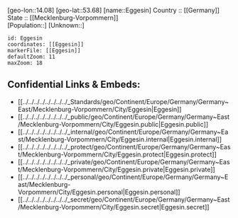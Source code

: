 ﻿---
location: [53.68,14.08] 
mapzoom: [7,12] 
mapmarker: city 
type: City
tags:
- geo/City


SpocWebEntityId: 29984
isDeleted: false
confidential: public

---
[geo-lon::14.08] 
[geo-lat::53.68] 
[name::Eggesin] 
Country :: [[Germany]]  
State :: [[Mecklenburg-Vorpommern]]  
[Population::] 
[Unknown::] 


```leaflet
id: Eggesin
coordinates: [[Eggesin]] 
markerFile: [[Eggesin]] 
defaultZoom: 11 
maxZoom: 18
```


## Confidential Links & Embeds: 
- [[../../../../../../../../_Standards/geo/Continent/Europe/Germany/Germany~East/Mecklenburg-Vorpommern/City/Eggesin|Eggesin]] 
- [[../../../../../../../../_public/geo/Continent/Europe/Germany/Germany~East/Mecklenburg-Vorpommern/City/Eggesin.public|Eggesin.public]] 
- [[../../../../../../../../_internal/geo/Continent/Europe/Germany/Germany~East/Mecklenburg-Vorpommern/City/Eggesin.internal|Eggesin.internal]] 
- [[../../../../../../../../_protect/geo/Continent/Europe/Germany/Germany~East/Mecklenburg-Vorpommern/City/Eggesin.protect|Eggesin.protect]] 
- [[../../../../../../../../_private/geo/Continent/Europe/Germany/Germany~East/Mecklenburg-Vorpommern/City/Eggesin.private|Eggesin.private]] 
- [[../../../../../../../../_personal/geo/Continent/Europe/Germany/Germany~East/Mecklenburg-Vorpommern/City/Eggesin.personal|Eggesin.personal]] 
- [[../../../../../../../../_secret/geo/Continent/Europe/Germany/Germany~East/Mecklenburg-Vorpommern/City/Eggesin.secret|Eggesin.secret]] 
